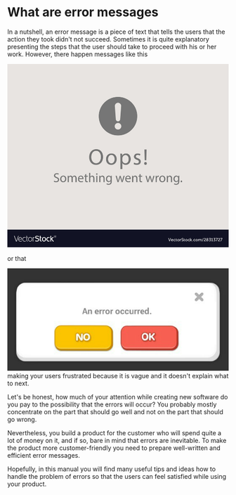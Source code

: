# What are error messages #

In a nutshell, an error message is a piece of text that tells the users that the action they took didn't not succeed.  Sometimes it is quite explanatory presenting the steps that the user should take to proceed with his or her work. However, there happen messages like this 

![oops](oops.jpg)

or that

![wrong_message](wrong_message.png) 
making your users frustrated because it is vague and it doesn't explain what to next. 

Let's be honest, how much of your attention while creating new software do you pay to the possibility that the errors will occur?
You probably mostly concentrate on the part that should go well and not on the part that should go wrong.

Nevertheless, you build a product for the customer who will spend quite a lot of money on it, and if so, bare in mind that errors are inevitable. To make the product more customer-friendly you need to prepare well-written and efficient error messages.

Hopefully, in this manual you will find many useful tips and ideas how to handle the problem of errors so that the users can feel satisfied while using your product.